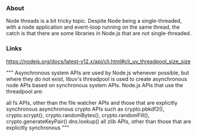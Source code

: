 ### About

Node threads is a bit tricky topic. Despite Node being a single-threaded, with a node application and event-loop running on the same thread, the catch is that there are some libraries in Node.js that are not single-threaded.

### Links

https://nodejs.org/docs/latest-v12.x/api/cli.html#cli_uv_threadpool_size_size

"""
Asynchronous system APIs are used by Node.js whenever possible, but where they do not exist, libuv's threadpool is used to create asynchronous node APIs based on synchronous system APIs. Node.js APIs that use the threadpool are:

all fs APIs, other than the file watcher APIs and those that are explicitly synchronous
asynchronous crypto APIs such as crypto.pbkdf2(), crypto.scrypt(), crypto.randomBytes(), crypto.randomFill(), crypto.generateKeyPair()
dns.lookup()
all zlib APIs, other than those that are explicitly synchronous
"""
